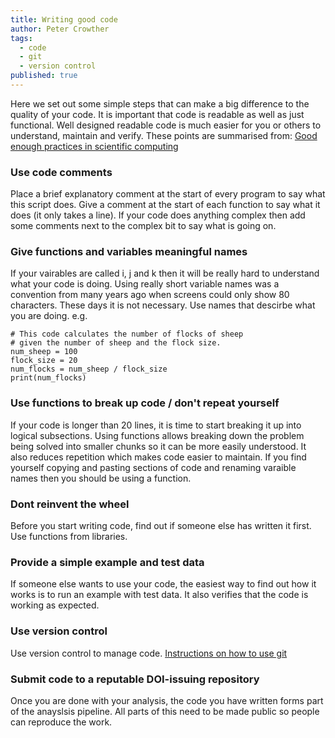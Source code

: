 ```yaml
---
title: Writing good code
author: Peter Crowther
tags:
  - code 
  - git
  - version control
published: true
---
```


Here we set out some simple steps that can make a big difference to the quality of your code. It is important that code is readable as well as just functional. Well designed readable code is much easier for you or others to understand, maintain and verify. These points are summarised from: [Good enough practices in scientific computing
](https://journals.plos.org/ploscompbiol/article?id=10.1371/journal.pcbi.1005510)

### Use code comments
Place a brief explanatory comment at the start of every program to say what this script does. Give a comment at the start of each function to say what it does (it only takes a line). If your code does anything complex then add some comments next to the complex bit to say what is going on.

### Give functions and variables meaningful names
If your vairables are called i, j and k then it will be really hard to understand what your code is doing. Using really short variable names was a convention from many years ago when screens could only show 80 characters. These days it is not necessary. Use names that descirbe what you are doing. e.g.

```
# This code calculates the number of flocks of sheep 
# given the number of sheep and the flock size.
num_sheep = 100
flock_size = 20
num_flocks = num_sheep / flock_size
print(num_flocks)
```

### Use functions to break up code / don't repeat yourself
If your code is longer than 20 lines, it is time to start breaking it up into logical subsections. Using functions allows breaking down the problem being solved into smaller chunks so it can be more easily understood. It also reduces repetition which makes code easier to maintain. If you find yourself copying and pasting sections of code and renaming varaible names then you should be using a function.

### Dont reinvent the wheel
Before you start writing code, find out if someone else has written it first. Use functions from libraries.

### Provide a simple example and test data
If someone else wants to use your code, the easiest way to find out how it works is to run an example with test data. It also verifies that the code is working as expected.

### Use version control
Use version control to manage code. [Instructions on how to use git](./using-git)

### Submit code to a reputable DOI-issuing repository
Once you are done with your analysis, the code you have written forms part of the anayslsis pipeline. All parts of this need to be made public so people can reproduce the work.

